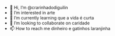 - 👋 Hi, I’m @crarinhadodiguilin
- 👀 I’m interested in arte
- 🌱 I’m currently learning que a vida é curta
- 💞️ I’m looking to collaborate on caridade
- 📫 How to reach me dinheiro e gatinhos laranjinha

<!---
crarinhadodiguilin/crarinhadodiguilin is a ✨ special ✨ repository because its `README.md` (this file) appears on your GitHub profile.
You can click the Preview link to take a look at your changes.
--->
